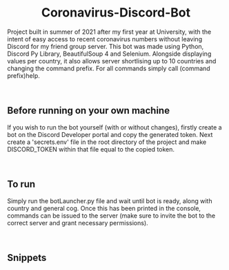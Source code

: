 <h1 align  = "center" >Coronavirus-Discord-Bot </h1> 
 
<p> Project built in summer of 2021 after my first year at University, with the intent of easy access to recent coronavirus numbers without leaving Discord for my friend group server. This bot was made using Python, Discord Py Library, BeautifulSoup 4 and Selenium. Alongside displaying values per country, it also allows server shortlising up to 10 countries and changing the command prefix. For all commands simply call (command prefix)help. </p> 
     
<br>

## Before running on your own machine 
If you wish to run the bot yourself (with or without changes), firstly create a bot on the Discord Developer portal and copy the generated token. Next create a 'secrets.env' file in the root directory of the project and make DISCORD_TOKEN within that file equal to the copied token. 
 
<br> 

## To run
Simply run the botLauncher.py file and wait until bot is ready, along with country and general cog. Once this has been printed in the console, commands can be issued to the server (make sure to invite the bot to the correct server and grant necessary permissions). 
 
<br> 

## Snippets  

 

